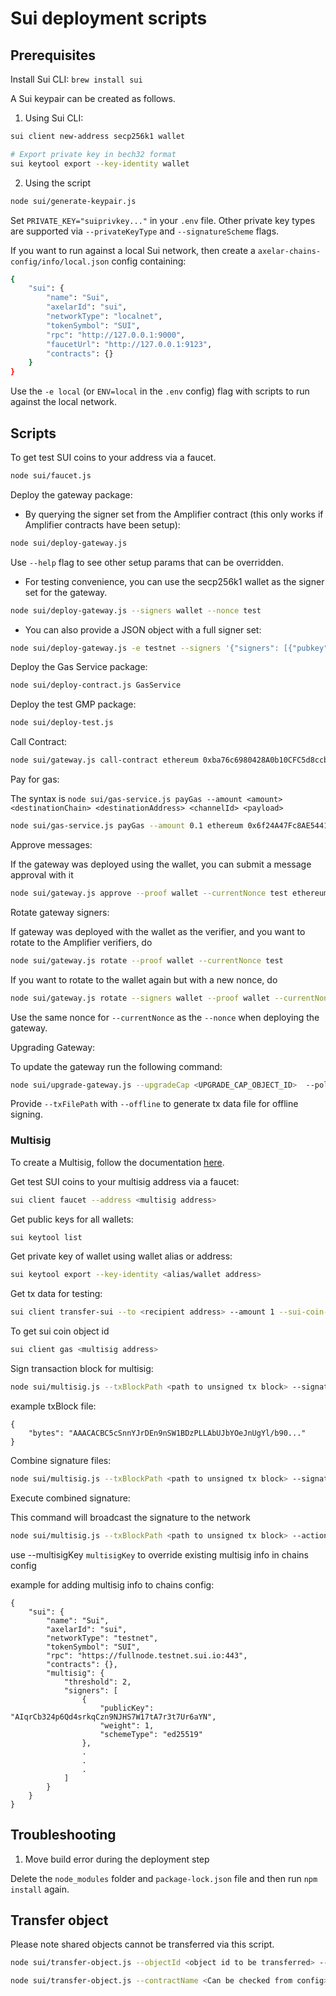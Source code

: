 # Sui deployment scripts

## Prerequisites

Install Sui CLI: `brew install sui`

A Sui keypair can be created as follows.

1. Using Sui CLI:

```bash
sui client new-address secp256k1 wallet

# Export private key in bech32 format
sui keytool export --key-identity wallet
```

2. Using the script

```bash
node sui/generate-keypair.js
```

Set `PRIVATE_KEY="suiprivkey..."` in your `.env` file. Other private key types are supported via `--privateKeyType` and `--signatureScheme` flags.

If you want to run against a local Sui network, then create a `axelar-chains-config/info/local.json` config containing:

```bash
{
    "sui": {
        "name": "Sui",
        "axelarId": "sui",
        "networkType": "localnet",
        "tokenSymbol": "SUI",
        "rpc": "http://127.0.0.1:9000",
        "faucetUrl": "http://127.0.0.1:9123",
        "contracts": {}
    }
}
```

Use the `-e local` (or `ENV=local` in the `.env` config) flag with scripts to run against the local network.

## Scripts

To get test SUI coins to your address via a faucet.

```bash
node sui/faucet.js
```

Deploy the gateway package:

-   By querying the signer set from the Amplifier contract (this only works if Amplifier contracts have been setup):

```bash
node sui/deploy-gateway.js
```

Use `--help` flag to see other setup params that can be overridden.

-   For testing convenience, you can use the secp256k1 wallet as the signer set for the gateway.

```bash
node sui/deploy-gateway.js --signers wallet --nonce test
```

-   You can also provide a JSON object with a full signer set:

```bash
node sui/deploy-gateway.js -e testnet --signers '{"signers": [{"pubkey": "0x020194ead85b350d90472117e6122cf1764d93bf17d6de4b51b03d19afc4d6302b", "weight": 1}], "threshold": 1, "nonce": "0x0000000000000000000000000000000000000000000000000000000000000000"}'
```

Deploy the Gas Service package:

```bash
node sui/deploy-contract.js GasService
```

Deploy the test GMP package:

```bash
node sui/deploy-test.js
```

Call Contract:

```bash
node sui/gateway.js call-contract ethereum 0xba76c6980428A0b10CFC5d8ccb61949677A61233 0x1234
```

Pay for gas:

The syntax is `node sui/gas-service.js payGas --amount <amount> <destinationChain> <destinationAddress> <channelId> <payload>`

```bash
node sui/gas-service.js payGas --amount 0.1 ethereum 0x6f24A47Fc8AE5441Eb47EFfC3665e70e69Ac3F05 0xba76c6980428A0b10CFC5d8ccb61949677A61233 0x1234
```

Approve messages:

If the gateway was deployed using the wallet, you can submit a message approval with it

```bash
node sui/gateway.js approve --proof wallet --currentNonce test ethereum 0x0x32034b47cb29d162d9d803cc405356f4ac0ec07fe847ace431385fe8acf3e6e5-1 0x4F4495243837681061C4743b74B3eEdf548D56A5 0xa84d27bd6c9680e52e93779b8977bbcb73273b88f52a84d8dd8af1c3301341d7 0x47173285a8d7341e5e972fc677286384f802f8ef42a5ec5f03bbfa254cb01fad
```

Rotate gateway signers:

If gateway was deployed with the wallet as the verifier, and you want to rotate to the Amplifier verifiers, do

```bash
node sui/gateway.js rotate --proof wallet --currentNonce test
```

If you want to rotate to the wallet again but with a new nonce, do

```bash
node sui/gateway.js rotate --signers wallet --proof wallet --currentNonce test --newNonce test2
```

Use the same nonce for `--currentNonce` as the `--nonce` when deploying the gateway.

Upgrading Gateway:

To update the gateway run the following command:

```bash
node sui/upgrade-gateway.js --upgradeCap <UPGRADE_CAP_OBJECT_ID>  --policy 0
```

Provide `--txFilePath` with `--offline` to generate tx data file for offline signing.

### Multisig

To create a Multisig, follow the documentation [here](https://docs.sui.io/guides/developer/cryptography/multisig).

Get test SUI coins to your multisig address via a faucet:
```bash
sui client faucet --address <multisig address>
```

Get public keys for all wallets:
```bash
sui keytool list
```

Get private key of wallet using wallet alias or address:
```bash
sui keytool export --key-identity <alias/wallet address>
```

Get tx data for testing:
```bash
sui client transfer-sui --to <recipient address> --amount 1 --sui-coin-object-id <sui coin object id> --serialize-unsigned-transaction --gas-budget 77047880
```

To get sui coin object id
```bash
sui client gas <multisig address>
```

Sign transaction block for multisig:

```bash
node sui/multisig.js --txBlockPath <path to unsigned tx block> --signatureFilePath <path to store signature> --action sign --offline
```

example txBlock file:
```
{
    "bytes": "AAACACBC5cSnnYJrDEn9nSW1BDzPLLAbUJbYOeJnUgYl/b90..."
}
```

Combine signature files:

```bash
node sui/multisig.js --txBlockPath <path to unsigned tx block> --signatureFilePath <path to store combined signature> --action combine --offline --signatures <paths to files containing signatures>
```

Execute combined signature:

This command will broadcast the signature to the network

```bash
node sui/multisig.js --txBlockPath <path to unsigned tx block> --action execute --combinedSignPath <path to combined signature>
```

use --multisigKey `multisigKey` to override existing multisig info in chains config

example for adding multisig info to chains config:
```
{
    "sui": {
        "name": "Sui",
        "axelarId": "sui",
        "networkType": "testnet",
        "tokenSymbol": "SUI",
        "rpc": "https://fullnode.testnet.sui.io:443",
        "contracts": {},
        "multisig": {
            "threshold": 2,
            "signers": [
                {
                    "publicKey": "AIqrCb324p6Qd4srkqCzn9NJHS7W17tA7r3t7Ur6aYN",
                    "weight": 1,
                    "schemeType": "ed25519"
                },
                .
                .
                .
            ]
        }
    }
}
```

## Troubleshooting

1. Move build error during the deployment step

Delete the `node_modules` folder and `package-lock.json` file and then run `npm install` again.

## Transfer object

Please note shared objects cannot be transferred via this script.

```bash
node sui/transfer-object.js --objectId <object id to be transferred> --recipient <recipient address>

node sui/transfer-object.js --contractName <Can be checked from config> --objectName <picked from config> --recipient <recipient address>
```
